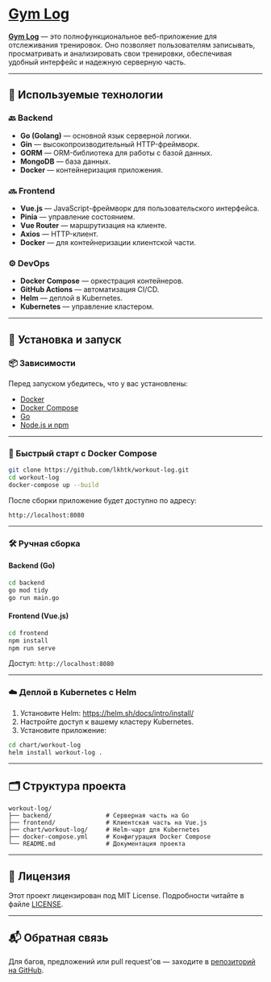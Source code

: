 
# [Gym Log](https://workout.lkhtk.me/)

**[Gym Log](https://workout.lkhtk.me/)** — это полнофункциональное веб-приложение для отслеживания тренировок. Оно позволяет пользователям записывать, просматривать и анализировать свои тренировки, обеспечивая удобный интерфейс и надежную серверную часть.

---

## 🧰 Используемые технологии

### 🔙 Backend

- **Go (Golang)** — основной язык серверной логики.
- **Gin** — высокопроизводительный HTTP-фреймворк.
- **GORM** — ORM-библиотека для работы с базой данных.
- **MongoDB** — база данных.
- **Docker** — контейнеризация приложения.

### 🔜 Frontend

- **Vue.js** — JavaScript-фреймворк для пользовательского интерфейса.
- **Pinia** — управление состоянием.
- **Vue Router** — маршрутизация на клиенте.
- **Axios** — HTTP-клиент.
- **Docker** — для контейнеризации клиентской части.

### ⚙️ DevOps

- **Docker Compose** — оркестрация контейнеров.
- **GitHub Actions** — автоматизация CI/CD.
- **Helm** — деплой в Kubernetes.
- **Kubernetes** — управление кластером.

---

## 🚀 Установка и запуск

### 📦 Зависимости

Перед запуском убедитесь, что у вас установлены:

- [Docker](https://www.docker.com/)
- [Docker Compose](https://docs.docker.com/compose/)
- [Go](https://golang.org/)
- [Node.js и npm](https://nodejs.org/)

---

### 🔧 Быстрый старт с Docker Compose

```bash
git clone https://github.com/lkhtk/workout-log.git
cd workout-log
docker-compose up --build
```

После сборки приложение будет доступно по адресу:

```
http://localhost:8080
```

---

### 🛠️ Ручная сборка

#### Backend (Go)

```bash
cd backend
go mod tidy
go run main.go
```

#### Frontend (Vue.js)

```bash
cd frontend
npm install
npm run serve
```

Доступ: `http://localhost:8080`

---

### ☁️ Деплой в Kubernetes с Helm

1. Установите Helm: https://helm.sh/docs/intro/install/
2. Настройте доступ к вашему кластеру Kubernetes.
3. Установите приложение:

```bash
cd chart/workout-log
helm install workout-log .
```

---

## 🗂 Структура проекта

```
workout-log/
├── backend/               # Серверная часть на Go
├── frontend/              # Клиентская часть на Vue.js
├── chart/workout-log/     # Helm-чарт для Kubernetes
├── docker-compose.yml     # Конфигурация Docker Compose
└── README.md              # Документация проекта
```

---

## 📄 Лицензия

Этот проект лицензирован под MIT License. Подробности читайте в файле [LICENSE](https://github.com/lkhtk/workout-log/blob/main/LICENSE).

---

## 📬 Обратная связь

Для багов, предложений или pull request'ов — заходите в [репозиторий на GitHub](https://github.com/lkhtk/workout-log).
